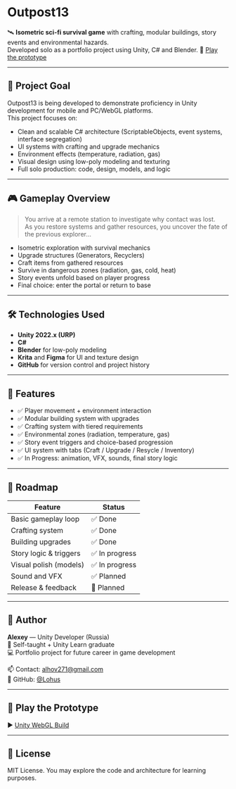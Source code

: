 # Outpost13

🛰️ **Isometric sci-fi survival game** with crafting, modular buildings, story events and environmental hazards.  
Developed solo as a portfolio project using Unity, C# and Blender.
🔗 [Play the prototype](https://play.unity.com/en/games/85de9152-0b54-4462-ae20-7396c6dcc561/outpost13)

---

## 🎯 Project Goal

Outpost13 is being developed to demonstrate proficiency in Unity development for mobile and PC/WebGL platforms.  
This project focuses on:

- Clean and scalable C# architecture (ScriptableObjects, event systems, interface segregation)
- UI systems with crafting and upgrade mechanics
- Environment effects (temperature, radiation, gas)
- Visual design using low-poly modeling and texturing
- Full solo production: code, design, models, and logic

---

## 🎮 Gameplay Overview

> You arrive at a remote station to investigate why contact was lost.  
> As you restore systems and gather resources, you uncover the fate of the previous explorer...

- Isometric exploration with survival mechanics
- Upgrade structures (Generators, Recyclers)
- Craft items from gathered resources
- Survive in dangerous zones (radiation, gas, cold, heat)
- Story events unfold based on player progress
- Final choice: enter the portal or return to base

---

## 🛠️ Technologies Used

- **Unity 2022.x (URP)**
- **C#**
- **Blender** for low-poly modeling
- **Krita** and **Figma** for UI and texture design
- **GitHub** for version control and project history

---

## 🚀 Features

- ✅ Player movement + environment interaction
- ✅ Modular building system with upgrades
- ✅ Crafting system with tiered requirements
- ✅ Environmental zones (radiation, temperature, gas)
- ✅ Story event triggers and choice-based progression
- ✅ UI system with tabs (Craft / Upgrade / Resycle / Inventory)
- ✅ In Progress: animation, VFX, sounds, final story logic

---

## 📅 Roadmap

| Feature                | Status      |
|------------------------|-------------|
| Basic gameplay loop    | ✅ Done      |
| Crafting system        | ✅ Done      |
| Building upgrades      | ✅ Done      |
| Story logic & triggers | ✅ In progress |
| Visual polish (models) | ✅ In progress |
| Sound and VFX          | ✅ Planned   |
| Release & feedback     | 🔄 Planned   |

---

## 👤 Author

**Alexey** — Unity Developer (Russia)  
🧠 Self-taught + Unity Learn graduate  
💻 Portfolio project for future career in game development  

📫 Contact: alhov271@gmail.com  
🔗 GitHub: [@Lohus](https://github.com/Lohus)

---

## 🧪 Play the Prototype

▶️ [Unity WebGL Build](https://play.unity.com/en/games/85de9152-0b54-4462-ae20-7396c6dcc561/outpost13)

---

## 📌 License

MIT License. You may explore the code and architecture for learning purposes.
